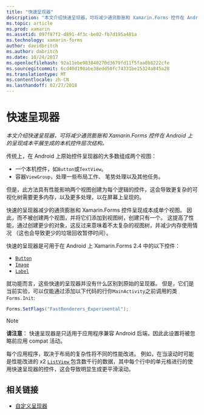 ```yaml
---
title: "快速呈现器"
description: "本文介绍快速呈现器，可将减少通货膨胀和 Xamarin.Forms 控件在 Android 上的呈现成本平展生成的本机控件层次结构。"
ms.topic: article
ms.prod: xamarin
ms.assetid: 097f87f2-d891-4f3c-be02-fb7d195a481a
ms.technology: xamarin-forms
author: davidbritch
ms.author: dabritch
ms.date: 10/24/2017
ms.openlocfilehash: 92a11ebe983840270d3679fd11f5faa0b8222cfe
ms.sourcegitcommit: 6cd40d190abe38edd50fc74331be15324a845a28
ms.translationtype: MT
ms.contentlocale: zh-CN
ms.lasthandoff: 02/27/2018
---
```

# <a name="fast-renderers"></a>快速呈现器

_本文介绍快速呈现器，可将减少通货膨胀和 Xamarin.Forms 控件在 Android 上的呈现成本平展生成的本机控件层次结构。_

传统上，在 Android 上原始控件呈现器的大多数组成两个视图：

- 一个本机控件，如`Button`或`TextView`。
- 容器`ViewGroup`，处理一些布局工作、 笔势处理以及其他任务。

但是，此方法具有性能影响两个视图创建为每个逻辑的控件，这会导致更复杂的可视化树需要更多内存，以及更多处理，以在屏幕上呈现的。

快速的呈现器减少的通货膨胀和 Xamarin.Forms 控件呈现成本成单个视图。 因此，而不被创建两个视图，并将它们添加到视图树，创建只有一个。 这提高了性能，通过创建更少的对象，这反过来意味着不太复杂的视图树，并减少内存使用情况 （这也会导致更少的垃圾回收暂停时间）。

快速的呈现器是可用于在 Android 上 Xamarin.Forms 2.4 中的以下控件：

- [`Button`](https://developer.xamarin.com/api/type/Xamarin.Forms.Button/)
- [`Image`](https://developer.xamarin.com/api/type/Xamarin.Forms.Image/)
- [`Label`](https://developer.xamarin.com/api/type/Xamarin.Forms.Label/)

就功能而言，这些快速的呈现器并没有什么区别到原始的呈现器。 但是，它们是当前实验，可以仅能通过添加以下代码的行你`MainActivity`之前调用的类`Forms.Init`:

```csharp
Forms.SetFlags("FastRenderers_Experimental");
```

> [!NOTE]
> **请注意**： 快速呈现器是只适用于应用程序兼容 Android 后端，因此此设置将被忽略前应用 compat 活动。

每个应用程序，取决于布局的复杂性将不同的性能改进。 例如，在当滚动时可能是性能改进的 x2 [ `ListView` ](https://developer.xamarin.com/api/type/Xamarin.Forms.ListView/)包含数千行的数据，其中每个行中的单元格进行的使用快速呈现器的控件，这会导致明显生成更平滑滚动。


## <a name="related-links"></a>相关链接

- [自定义呈现器](~/xamarin-forms/app-fundamentals/custom-renderer/index.md)
